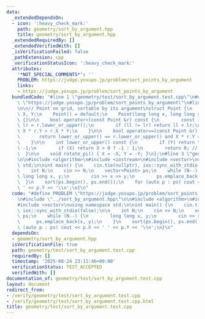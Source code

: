 ```yaml
---
data:
  _extendedDependsOn:
  - icon: ':heavy_check_mark:'
    path: geometry/sort_by_argument.hpp
    title: geometry/sort_by_argument.hpp
  _extendedRequiredBy: []
  _extendedVerifiedWith: []
  _isVerificationFailed: false
  _pathExtension: cpp
  _verificationStatusIcon: ':heavy_check_mark:'
  attributes:
    '*NOT_SPECIAL_COMMENTS*': ''
    PROBLEM: https://judge.yosupo.jp/problem/sort_points_by_argument
    links:
    - https://judge.yosupo.jp/problem/sort_points_by_argument
  bundledCode: "#line 1 \"geometry/test/sort_by_argument.test.cpp\"\n#define PROBLEM\
    \ \"https://judge.yosupo.jp/problem/sort_points_by_argument\"\n#line 2 \"geometry/sort_by_argument.hpp\"\
    \n\n// Point on grid, sortable by its argument\nstruct Point {\n    long long\
    \ X, Y;\n    Point() = default;\n    Point(long long x, long long y) : X(x), Y(y)\
    \ {}\n\n    bool operator<(const Point &r) const {\n        const int ll = lower_or_upper(),\
    \ lr = r.lower_or_upper();\n        if (ll != lr) return ll < lr;\n        return\
    \ X * r.Y > r.X * Y;\n    }\n\n    bool operator==(const Point &r) const {\n \
    \       return lower_or_upper() == r.lower_or_upper() and X * r.Y == r.X * Y;\n\
    \    }\n\n    int lower_or_upper() const {\n        if (Y) return Y > 0 ? 1 :\
    \ -1;\n        if (X) return X > 0 ? -1 : 1;\n        return 0; // origin\n  \
    \  }\n\n    void rotate_pi() { X = -X, Y = -Y; }\n};\n#line 3 \"geometry/test/sort_by_argument.test.cpp\"\
    \n\n#include <algorithm>\n#include <iostream>\n#include <vector>\nusing namespace\
    \ std;\n\nint main() {\n    cin.tie(nullptr), ios::sync_with_stdio(false);\n\n\
    \    int N;\n    cin >> N;\n    vector<Point> ps;\n    while (N--) {\n       \
    \ long long x, y;\n        cin >> x >> y;\n        ps.emplace_back(x, y);\n  \
    \  }\n    sort(ps.begin(), ps.end());\n    for (auto p : ps) cout << p.X << '\
    \ ' << p.Y << '\\n';\n}\n"
  code: "#define PROBLEM \"https://judge.yosupo.jp/problem/sort_points_by_argument\"\
    \n#include \"../sort_by_argument.hpp\"\n\n#include <algorithm>\n#include <iostream>\n\
    #include <vector>\nusing namespace std;\n\nint main() {\n    cin.tie(nullptr),\
    \ ios::sync_with_stdio(false);\n\n    int N;\n    cin >> N;\n    vector<Point>\
    \ ps;\n    while (N--) {\n        long long x, y;\n        cin >> x >> y;\n  \
    \      ps.emplace_back(x, y);\n    }\n    sort(ps.begin(), ps.end());\n    for\
    \ (auto p : ps) cout << p.X << ' ' << p.Y << '\\n';\n}\n"
  dependsOn:
  - geometry/sort_by_argument.hpp
  isVerificationFile: true
  path: geometry/test/sort_by_argument.test.cpp
  requiredBy: []
  timestamp: '2025-08-24 23:11:46+09:00'
  verificationStatus: TEST_ACCEPTED
  verifiedWith: []
documentation_of: geometry/test/sort_by_argument.test.cpp
layout: document
redirect_from:
- /verify/geometry/test/sort_by_argument.test.cpp
- /verify/geometry/test/sort_by_argument.test.cpp.html
title: geometry/test/sort_by_argument.test.cpp
---
```

